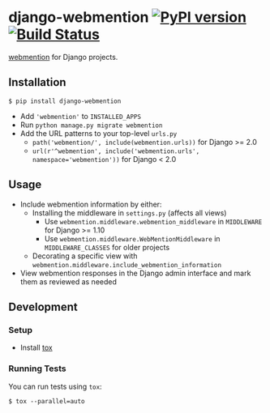 # django-webmention [![PyPI version](https://badge.fury.io/py/django-webmention.svg)](https://badge.fury.io/py/django-webmention) [![Build Status](https://travis-ci.org/easy-as-python/django-webmention.svg?branch=master)](https://travis-ci.org/easy-as-python/django-webmention)

[webmention](https://www.w3.org/TR/webmention/) for Django projects.

## Installation

`$ pip install django-webmention`

* Add `'webmention'` to `INSTALLED_APPS`
* Run `python manage.py migrate webmention`
* Add the URL patterns to your top-level `urls.py`
    * `path('webmention/', include(webmention.urls))` for Django >= 2.0
    * `url(r'^webmention', include('webmention.urls', namespace='webmention'))` for Django < 2.0

## Usage

* Include webmention information by either:
    * Installing the middleware in `settings.py` (affects all views)
        * Use `webmention.middleware.webmention_middleware` in `MIDDLEWARE` for Django >= 1.10
        * Use `webmention.middleware.WebMentionMiddleware` in `MIDDLEWARE_CLASSES` for older projects
    * Decorating a specific view with `webmention.middleware.include_webmention_information`
* View webmention responses in the Django admin interface and mark them as reviewed as needed

## Development

### Setup

* Install [tox](https://tox.readthedocs.io)

### Running Tests

You can run tests using `tox`:

```shell
$ tox --parallel=auto
```
